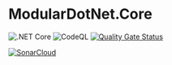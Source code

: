 # ModularDotNet.Core

![.NET Core](https://github.com/modulardotnet/ModularDotNet.Core/workflows/.NET%20Core/badge.svg) ![CodeQL](https://github.com/modulardotnet/ModularDotNet.Core/workflows/CodeQL/badge.svg) [![Quality Gate Status](https://sonarcloud.io/api/project_badges/measure?project=modulardotnet_ModularDotNet.Core&metric=alert_status)](https://sonarcloud.io/dashboard?id=modulardotnet_ModularDotNet.Core)

[![SonarCloud](https://sonarcloud.io/images/project_badges/sonarcloud-white.svg)](https://sonarcloud.io/dashboard?id=modulardotnet_ModularDotNet.Core)
